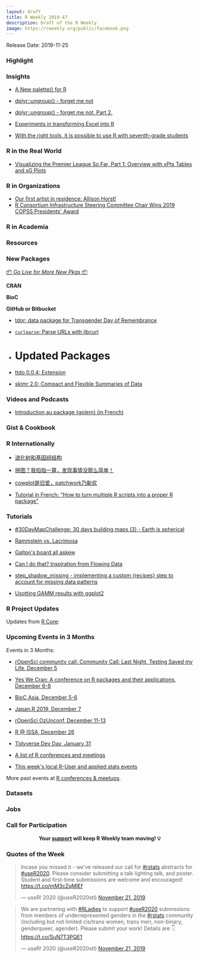 ```yaml
---
layout: draft
title: R Weekly 2019-47
description: Draft of the R Weekly
image: https://rweekly.org/public/facebook.png
---
```


Release Date: 2019-11-25

###  Highlight



### Insights

+ [A New palette() for R](https://developer.r-project.org/Blog/public/2019/11/21/a-new-palette-for-r/index.html)

+ [dplyr::ungroup() - forget me not](https://coolbutuseless.github.io/2019/11/19/dplyrungroup-forget-me-not/)

+ [dplyr::ungroup() - forget me not. Part 2.](https://coolbutuseless.github.io/2019/11/20/dplyrungroup-forget-me-not.-part-2./)

+ [Experiments in transforming Excel into R](https://reside-ic.github.io/blog/experiments-in-transforming-excel-into-r/)

+ [With the right tools, it is possible to use R with seventh-grade students](https://joshuamrosenberg.com/post/2019/11/13/using-r-with-7th-grade-science-students/)


### R in the Real World

+ [Visualizing the Premier League So Far, Part 1: Overview with xPts Tables and xG Plots](https://ryo-n7.github.io/2019-11-21-visualize-EPL-part-1/)

###  R in Organizations

+ [Our first artist in residence: Allison Horst!](https://blog.rstudio.com/2019/11/18/artist-in-residence/)
+ [R Consortium Infrastructure Steering Committee Chair Wins 2019 COPSS Presidents' Award](https://www.r-consortium.org/blog/2019/11/18/r-consortium-infrastructure-steering-committee-chair-wins-2019-copss-presidents-award)

###  R in Academia



###  Resources



###  New Packages

<p class="added-hostname"><a href="https://rweekly.org/live" target="_blank" class="externalLink">📦 <i>Go Live for More New Pkgs</i> 📦</a></p>

**CRAN**



**BioC**



**GitHub or Bitbucket**

+ [tdor: data package for Transgender Day of Remembrance](https://github.com/CaRdiffR/tdor)

+ [`curlparse`: Parse URLs with libcurl ](https://github.com/hrbrmstr/curlparse)

+ # Updated Packages

+ [ttdo 0.0.4: Extension](http://dirk.eddelbuettel.com/blog/2019/11/18#ttdo_0.0.4)

+ [skimr 2.0: Compact and Flexible Summaries of Data](https://cran.r-project.org/web/packages/skimr/index.html)

###  Videos and Podcasts

+ [Introduction au package {golem} (in French)](https://www.youtube.com/watch?v=6qI4NzxlAFU)

### Gist & Cookbook



### R Internationally

+ [进化树和基因组结构](https://guangchuangyu.github.io/2019/11/geom-motif/)

+ [拼图？我掐指一算，发现事情没那么简单！](https://guangchuangyu.github.io/2019/11/xlim2-ylim2/)

+ [cowplot是旧爱，patchwork乃新欢](https://guangchuangyu.github.io/2019/11/patchwork/)

+ [Tutorial in French: "How to turn multiple R scripts into a proper R package"](https://thinkr.fr/transformer-plusieurs-scripts-eparpilles-en-beau-package-r/)

###  Tutorials

+ [#30DayMapChallenge: 30 days building maps (3) - Earth is spherical](https://statnmap.com/2019-11-22-30daymapchallenge-building-maps-3-earth-is-sphere/)

+ [Rammstein vs. Lacrimosa](https://eliocamp.github.io/codigo-r/2019/11/rammstein-vs-lacrimosa/)

+ [Galton's board all askew](https://xianblog.wordpress.com/2019/11/19/galtons-board-all-askew/)

+ [Can I do that? Inspiration from Flowing Data](https://austinwehrwein.com/data-visualization/salaries/)

+ [step_shadow_missing - implementing a custom {recipes} step to account for missing data patterns](https://konradsemsch.netlify.com/2019/11/step-shadow-missing-implementing-a-custom-recipes-step-to-account-for-missing-data-patterns/)

+ [Usotting GAMM results with ggplot2](https://drmowinckels.io/blog/plotting-gamm-results-with-ggplot2/)
<!--<div class="post-more-begin></div><div class="post-more-end"></div>-->

###  R Project Updates

Updates from [R Core](http://developer.r-project.org/blosxom.cgi/R-devel/NEWS):


###  Upcoming Events in 3 Months

Events in 3 Months:

+ [rOpenSci community call: Community Call: Last Night, Testing Saved my Life, December 5](https://ropensci.org/commcalls/2019-12-05/)

+ [Yes We Cran: A conference on R packages and their applications, December 6-8](https://www.thinksisu.org/event/yeswecran/)

+ [BioC Asia, December 5-6](https://bioconductor.github.io/BiocAsia/)

+ [Japan.R 2019, December 7](https://japanr.connpass.com/event/154070/)

+ [rOpenSci OzUnconf, December 11-13](https://ozunconf19.ropensci.org/)

+ [R @ ISSA, December 26](https://r-iisa2019.rbind.io/)

+ [Tidyverse Dev Day, January 31](https://www.tidyverse.org/blog/2019/11/tidyverse-dev-day-2020/)

+ [A list of R conferences and meetings](https://jumpingrivers.github.io/meetingsR/events.html)

+ [This week's local R-User and applied stats events](https://community.rstudio.com/c/irl)

More past events at [R conferences & meetups](https://conf.rweekly.org).


### Datasets

### Jobs




###  Call for Participation


<p class="hide-support added-hostname support-rweekly" style="text-align: center;font-weight: bold;">Your <a class="non-visited externalLink" href="https://www.patreon.com/rweekly" onclick="pas(this)">support</a> will keep R Weekly team moving! 💡</p>

###  Quotes of the Week

<blockquote class="twitter-tweet"><p lang="en" dir="ltr">Incase you missed it - we&#39;ve released our call for <a href="https://twitter.com/hashtag/rstats?src=hash&amp;ref_src=twsrc%5Etfw">#rstats</a> abstracts for <a href="https://twitter.com/hashtag/useR2020?src=hash&amp;ref_src=twsrc%5Etfw">#useR2020</a>. Please consider submitting a talk lighting talk, and poster. Student and first-time submissions are welcome and encouraged! <a href="https://t.co/mM3cZqMlEf">https://t.co/mM3cZqMlEf</a></p>&mdash; useR! 2020 (@useR2020stl) <a href="https://twitter.com/useR2020stl/status/1197640442491416581?ref_src=twsrc%5Etfw">November 21, 2019</a></blockquote>

<blockquote class="twitter-tweet"><p lang="en" dir="ltr">We are partnering with <a href="https://twitter.com/hashtag/RLadies?src=hash&amp;ref_src=twsrc%5Etfw">#RLadies</a> to support <a href="https://twitter.com/hashtag/useR2020?src=hash&amp;ref_src=twsrc%5Etfw">#useR2020</a> submissions from members of underrepresented genders in the <a href="https://twitter.com/hashtag/rstats?src=hash&amp;ref_src=twsrc%5Etfw">#rstats</a> community (including but not limited cis/trans women, trans men, non-binary, genderqueer, agender). Please submit your work! Details are 👇 <a href="https://t.co/SuN7T3PQE1">https://t.co/SuN7T3PQE1</a></p>&mdash; useR! 2020 (@useR2020stl) <a href="https://twitter.com/useR2020stl/status/1197641554116141056?ref_src=twsrc%5Etfw">November 21, 2019</a></blockquote>
